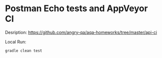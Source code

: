 # Postman Echo tests and AppVeyor CI 

Desription:
https://github.com/angry-qa/aqa-homeworks/tree/master/api-ci

Local Run:

    gradle clean test
